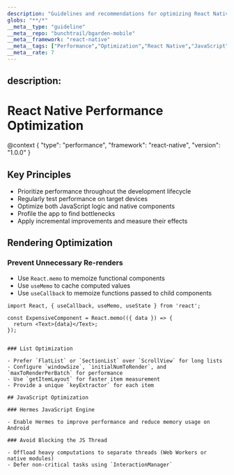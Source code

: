```yaml
---
description: "Guidelines and recommendations for optimizing React Native app performance globs: src/**/*.{js,jsx,ts,tsx}"
globs: "**/*"
__meta__type: "guideline"
__meta__repo: "bunchtrail/bgarden-mobile"
__meta__framework: "react-native"
__meta__tags: ["Performance","Optimization","React Native","JavaScript","Mobile Development"]
__meta__rate: 7
---
```

## description:

# React Native Performance Optimization

@context { "type": "performance", "framework": "react-native", "version": "1.0.0" }

## Key Principles

- Prioritize performance throughout the development lifecycle
- Regularly test performance on target devices
- Optimize both JavaScript logic and native components
- Profile the app to find bottlenecks
- Apply incremental improvements and measure their effects

## Rendering Optimization

### Prevent Unnecessary Re-renders

- Use `React.memo` to memoize functional components
- Use `useMemo` to cache computed values
- Use `useCallback` to memoize functions passed to child components

```tsx
import React, { useCallback, useMemo, useState } from 'react';

const ExpensiveComponent = React.memo(({ data }) => {
  return <Text>{data}</Text>;
});


### List Optimization

- Prefer `FlatList` or `SectionList` over `ScrollView` for long lists
- Configure `windowSize`, `initialNumToRender`, and `maxToRenderPerBatch` for performance
- Use `getItemLayout` for faster item measurement
- Provide a unique `keyExtractor` for each item

## JavaScript Optimization

### Hermes JavaScript Engine

- Enable Hermes to improve performance and reduce memory usage on Android

### Avoid Blocking the JS Thread

- Offload heavy computations to separate threads (Web Workers or native modules)
- Defer non-critical tasks using `InteractionManager`